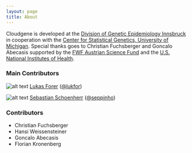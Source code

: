 ```yaml
---
layout: page
title: About
---
```


Cloudgene is developed at the [Division of Genetic Epidemiology Innsbruck](http://www3.i-med.ac.at/genepi/) in cooperation with the [Center for Statistical Genetics, University of Michigan](http://www.sph.umich.edu/csg/abecasis). Special thanks goes to Christian Fuchsberger and Goncalo Abecasis supported by the [FWF Austrian Science Fund](http://www.fwf.ac.at/) and the [U.S. National Institutes of Health](http://www.nih.gov/).

### Main Contributors

 ![alt text](https://avatars2.githubusercontent.com/u/210220?s=30)
 [Lukas Forer](mailto:lukas.forer@i-med.ac.at) ([@lukfor](https://twitter.com/lukfor))

![alt text](https://avatars2.githubusercontent.com/u/1942824?s=30)
 [Sebastian Schoenherr](mailto:sebastian.schoenherr@i-med.ac.at) ([@seppinho](https://twitter.com/seppinho)) 


### Contributors

- Christian Fuchsberger
- Hansi Weissensteiner
- Goncalo Abecasis
- Florian Kronenberg
